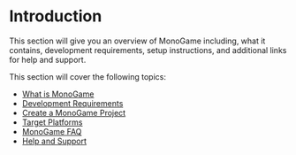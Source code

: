 # Introduction

This section will give you an overview of MonoGame including, what it contains, development requirements, setup instructions, and additional links for help and support.

This section will cover the following topics:

- [What is MonoGame](what_is_monogame.md)
- [Development Requirements](requirements.md)
- [Create a MonoGame Project](create_project.md)
- [Target Platforms](platforms.md)
- [MonoGame FAQ](monogame_faq.md)
- [Help and Support](help_and_support.md)
